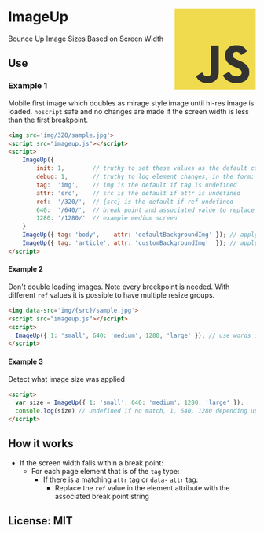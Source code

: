 # ImageUp <img src="https://raw.githubusercontent.com/voodootikigod/logo.js/master/js.png" align="right" height="165">
Bounce Up Image Sizes Based on Screen Width

## Use
### Example 1
Mobile first image which doubles as mirage style image until hi-res image is loaded. `noscript` safe and no changes are made if the screen width is less than the first breakpoint.

```html
<img src='img/320/sample.jpg'>
<script src="imageup.js"></script>
<script>
    ImageUp({
        init: 1,        // truthy to set these values as the default configuration
        debug: 1,       // truthy to log element changes, in the form: element#id.attribute value
        tag:  'img',    // img is the default if tag is undefined
        attr: 'src',    // src is the default if attr is undefined
        ref:  '/320/',  // {src} is the default if ref undefined
        640:  '/640/',  // break point and associated value to replace the ref '{src}' in the tag.attr (ex: img.src)
        1280: '/1280/'  // example medium screen
    }
    ImageUp({ tag: 'body',    attr: 'defaultBackgroundImg' }); // apply to special page background image using the other
    ImageUp({ tag: 'article', attr: 'customBackgroundImg'  }); // apply to special article background images
</script>
```

#### Example 2
Don't double loading images. Note every breekpoint is needed. With different `ref` values it is possible to have multiple resize groups.

```html
<img data-src='img/{src}/sample.jpg'>
<script src="imageup.js"></script>
<script>
  ImageUp({ 1: 'small', 640: 'medium', 1280, 'large' }); // use words instead of numbers in the path
</script>
```

#### Example 3
Detect what image size was applied

```html
<script>
  var size = ImageUp({ 1: 'small', 640: 'medium', 1280, 'large' });
  console.log(size) // undefined if no match, 1, 640, 1280 depending upon the device screen width
</script>
```

## How it works
- If the screen width falls within a break point:
  - For each page element that is of the `tag` type:
    - If there is a matching `attr` tag or `data-` `attr` tag:
      - Replace the `ref` value in the element attribute with the associated break point string

## License: MIT
